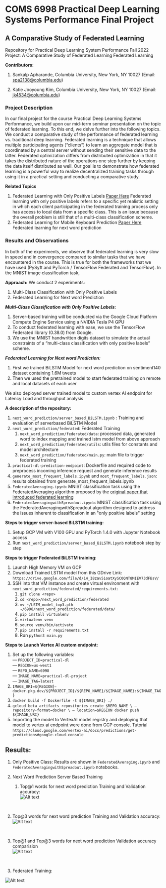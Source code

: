 # COMS 6998 Practical Deep Learning Systems Performance Final Project
## A Comparative Study of Federated Learning


Repository for Practical Deep Learning System Performance Fall 2022 Project: A Comparative Study of Federated Learning Federated Learning


**Contributors:**
1.  Sankalp Apharande, Columbia University, New York, NY 10027 (Email: spa2138@columbia.edu)

2.  Katie Jooyoung Kim, Columbia University, New York, NY 10027 (Email: jk4534@columbia.edu)

### Project Description
In our final project for the course Practical Deep Learning Systems Performance, we build upon our mid-term seminar presentation on the topic of federated learning. To this end, we delve further into the following topics. 
We conduct a comparative study of the performance of federated learning vs. traditional deep learning.
Federated learning is a technique that allows multiple participating agents (“clients”) to learn an aggregate model that is coordinated by a central server without sending their sensitive data to the latter. 
Federated optimization differs from distributed optimization in that it takes the distributed nature of the operations one step further by keeping the data itself distributed as well.
Our goal is to demonstrate how federated learning is a powerful way to realize decentralized training tasks through using it in a practical setting and conducting a comparative study. 

**Related Topics**
1. Federated Learning with Only Positive Labels [Paper Here](https://arxiv.org/abs/2004.10342)
Federated learning with only positive labels refers to a specific yet realistic setting in which each client participating in the federated training process only has access to local data from a specific class. This is an issue because the overall problem is still that of a multi-class classification scheme. 
2. Federated Learning for Mobile Keyboard Prediction [Paper Here](https://arxiv.org/abs/1811.03604) 
Federated learning for next word prediction

### Results and Observations
In both of the experiments, we observe that federated learning is very slow in speed and in convergence compared to similar tasks that we have encountered in the course. This is true for both the frameworks that we have used (PySyft and PyTorch / TensorFlow Federated and TensorFlow). In the MNIST image classification task, 


**Approach:**
We conduct 2 experiments:
1. Multi-Class Classification with Only Positive Labels
2. Federated Learning for Next word Prediction

***Multi-Class Classification with Only Positive Labels:***
1. Server-based training will be conducted via the Google Cloud Platform Compute Engine Service using a NVIDIA Tesla P4 GPU
2. To conduct federated learning with ease, we use the TensorFlow Federated library (0.38.0) from Google. 
3. We use the MNIST handwritten digits dataset to simulate the actual constraints of a “multi-class classification with only positive labels” scheme. 

***Federated Learning for Next word Prediction:***
1. First we trained BiLSTM Model for next word prediction on sentiment140 dataset containing 1.6M tweets
2. Then we used the pretrained model to start federated training on remote and local datasets of each user

We also deployed server trained model to custom vertex AI endpoint for Latency Load and throughput analysis

**A description of the repository:**
1. `next_word_prediction/server_based_BiLSTM.ipynb` : Training and evaluation of serverbased BiLSTM Model
2. `next_word_prediction/federated`: Federated Training
   1. `next_word_prediction/federated/data`: processed data, generated word to index mapping and trained lstm model from above approach
   2. `next_word_prediction/federated/utils`: utils files for constants and model architecture
   3. `next_word_prediction/federated/main.py`: main file to trigger federated training
3. `practical-dl-prediction-endpoint`: Dockerfile and required code to preprocess incoming inference request and generate inference results
4. `generate_most_frequent_labels.ipynb` and `most_frequent_labels.json`: results obtained from generate_most_frequent_labels.ipynb 
5. `FederatedAveraging.ipynb`: MNIST classification task using the FederatedAveraging algorithm proposed by the [original paper that introduced federated learning](https://arxiv.org/abs/1602.05629)
6. `FederatedAveragingwithSpreadout.ipynb`: MNIST classification task using the FederatedAveragingwithSpreadout algorithm designed to address the issues inherent to classification in an "only positive labels" setting

**Steps to trigger server-based BiLSTM training:** 
1. Setup GCP VM with V100 GPU and PyTorch 1.4.0 with Jupyter Notebook access
2. Run `next_word_prediction/server_based_BiLSTM.ipynb` notebook step by step

**Steps to trigger Federated BiLSTM training:**
1. Launch High Memory VM on GCP
2. Download Trained LSTM model from this GDrive Link: `https://drive.google.com/file/d/14_I8zav51oatXySC0QNT8MIEV73dFBsV/`
3. SSH into that VM instance and create virtual environment with `next_word_prediction/federated/requirements.txt`: 
   1. `git clone <repo>`
   2. `cd <repo>/next_word_prediction/federated`
   3. `mv ~/LSTM_model_top3.pth ~/6998/next_word_prediction/federated/data/` 
   3. `pip install virtualenv`
   4. `virtualenv venv`
   5. `source venv/bin/activate`
   6. `pip install -r requirements.txt`
   7. Run `python3 main.py`

**Steps to Launch Vertex AI custom endpoint:**
1. Set up the following variables: <br>
— `PROJECT_ID=practical-dl` <br>
— `REGION=us-west1` <br>
— `REPO_NAME=6998` <br>
— `IMAGE_NAME=practical-dl-project` <br>
— `IMAGE_TAG=latest` <br>
2. `IMAGE_URI=${REGION}-docker.pkg.dev/${PROJECT_ID}/${REPO_NAME}/${IMAGE_NAME}:${IMAGE_TAG}`
3. `docker build -f Dockerfile -t ${IMAGE_URI} ./`
4. `gcloud beta artifacts repositories create $REPO_NAME \
 — repository-format=docker \
 — location=$REGION
docker push ${IMAGE_URI}`
5. Importing the model to VertexAI model registry and deploying that model to vertex ai endpoint were done from GCP console. Tutorial `https://cloud.google.com/vertex-ai/docs/predictions/get-predictions#google-cloud-console`



## Results: 
1. Only Positive Class: Results are shown in `FederatedAveraging.ipynb` and `FederatedAveragingwithSpreadout.ipynb` notebooks.

2. Next Word Prediction Server Based Training
   1. Top@1 words for next word prediction Training and Validation accuracy: <br>
![Alt text](https://github.com/ktjkim/6998/blob/main/next_word_prediction/top1_server.png)
<br>

2. Top@3 words for next word prediction Training and Validation accuracy: <br>
![Alt text](https://github.com/ktjkim/6998/blob/main/next_word_prediction/top3_server.png)
<br>

3. Top@1 and Top@3 words for next word prediction Validation accuracy comparision <br>
![Alt text](https://github.com/ktjkim/6998/blob/main/next_word_prediction/top1_top3.png)
<br>

 3. Federated Training: <br>
   
   ![Alt text](https://raw.githubusercontent.com/ktjkim/6998/main/next_word_prediction/top_3_federated.png)









